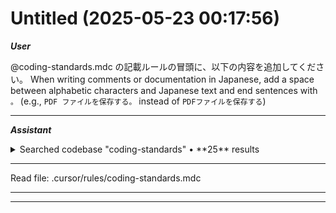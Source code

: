 <!-- Generated by SpecStory -->

# Untitled (2025-05-23 00:17:56)

_**User**_

@coding-standards.mdc 
の記載ルールの冒頭に、以下の内容を追加してください。
When writing comments or documentation in Japanese, add a space between alphabetic characters and Japanese text and end sentences with `。` (e.g., `PDF ファイルを保存する。` instead of `PDFファイルを保存する`)

---

_**Assistant**_

<details>
            <summary>Searched codebase "coding-standards" • **25** results</summary>
        
| File | Lines |
|------|-------|
| `.cursor/rules/coding-standards.mdc` | L1-46 |
| `.cursor/rules/coding-standards.mdc` | L46-53 |
| `date_feed_back/analysis_options.yaml` | L1-29 |
| `context/mvp/design-doc.md` | L1-81 |
| `docs/plan/make-design-doc.md` | L1-30 |
| `.cursor/rules/general-config.mdc` | L1-17 |
| `docs/plan/make-specification.md` | L40-108 |
| `.gitignore` | L1-66 |
| `docs/pull-request.md` | L41-107 |
| `date_feed_back/lib/upload/models/audio_file_model.freezed.dart` | L1-22 |
| `docs/plan/make-task.md` | L24-50 |
| `docs/plan/make-design-doc.md` | L30-106 |
| `docs/plan/make-specification.md` | L1-40 |
| `context/date-feed-back-specification.md` | L1-50 |
| `date_feed_back/.gitignore` | L1-44 |
| `LICENSE` | L1-22 |
| `.github/pull_request_template.md` | L1-23 |
| `docs/plan/make-task.md` | L1-24 |
| `context/mvp/specification.md` | L1-27 |
| `date_feed_back/web/manifest.json` | L1-36 |
| `docs/pull-request.md` | L107-153 |
| `date_feed_back/lib/upload/models/upload_state.freezed.dart` | L1-36 |
| `docs/pull-request.md` | L1-41 |
| `docs/plan/make-task.md` | L50-99 |
| `date_feed_back/lib/auth/models/auth_state.freezed.dart` | L1-42 |

</details>

---

Read file: .cursor/rules/coding-standards.mdc

---



---

